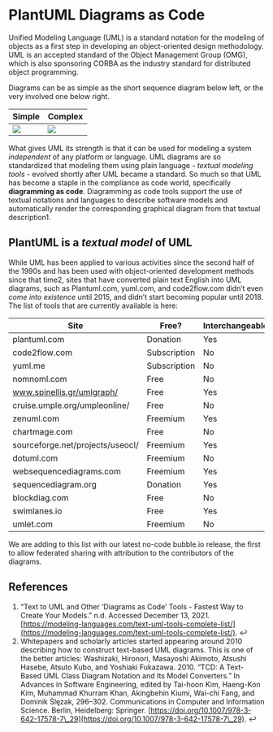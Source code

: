 # PlantUML Diagrams as Code



Unified Modeling Language (UML) is a standard notation for the modeling of objects as a first step in developing an object-oriented design methodology. UML is an accepted standard of the Object Management Group (OMG), which is also sponsoring CORBA as the industry standard for distributed object programming.

Diagrams can be as simple as the short sequence diagram below left, or the very involved one below right.

| Simple                                                                                  | Complex                                                                           |
| --------------------------------------------------------------------------------------- | --------------------------------------------------------------------------------- |
| ![](https://www.complianceascode.net/wp-content/uploads/2021/10/this-that-sequence.png) | ![](https://www.complianceascode.net/wp-content/uploads/2021/12/longsequence.png) |

What gives UML its strength is that it can be used for modeling a system _independent_ of any platform or language. UML diagrams are so standardized that modeling them using plain language - _textual modeling tools_ - evolved shortly after UML became a standard. So much so that UML has become a staple in the compliance as code world, specifically **diagramming as code**. Diagramming as code tools support the use of textual notations and languages to describe software models and automatically render the corresponding graphical diagram from that textual description1.

## PlantUML is a _textual model_ of UML

While UML has been applied to various activities since the second half of the 1990s and has been used with object-oriented development methods since that time2, sites that have converted plain text English into UML diagrams, such as Plantuml.com, yuml.com, and code2flow.com didn’t even _come into existence_ until 2015, and didn’t start becoming popular until 2018. The list of tools that are currently available is here:

| Site                             | Free?        | Interchangeable |
| -------------------------------- | ------------ | --------------- |
| plantuml.com                     | Donation     | Yes             |
| code2flow.com                    | Subscription | No              |
| yuml.me                          | Subscription | No              |
| nomnoml.com                      | Free         | No              |
| www.spinellis.gr/umlgraph/       | Free         | Yes             |
| cruise.umple.org/umpleonline/    | Free         | No              |
| zenuml.com                       | Freemium     | Yes             |
| chartmage.com                    | Free         | No              |
| sourceforge.net/projects/useocl/ | Freemium     | Yes             |
| dotuml.com                       | Freemium     | No              |
| websequencediagrams.com          | Freemium     | Yes             |
| sequencediagram.org              | Donation     | Yes             |
| blockdiag.com                    | Free         | No              |
| swimlanes.io                     | Free         | Yes             |
| umlet.com                        | Freemium     | No              |

We are adding to this list with our latest no-code bubble.io release, the first to allow federated sharing with attribution to the contributors of the diagrams.

## References

1. “Text to UML and Other ‘Diagrams as Code’ Tools - Fastest Way to Create Your Models.” n.d. Accessed December 13, 2021. [https://modeling-languages.com/text-uml-tools-complete-list/](https://modeling-languages.com/text-uml-tools-complete-list/). ↩︎
2. Whitepapers and scholarly articles started appearing around 2010 describing how to construct text-based UML diagrams. This is one of the better articles: Washizaki, Hironori, Masayoshi Akimoto, Atsushi Hasebe, Atsuto Kubo, and Yoshiaki Fukazawa. 2010. “TCD: A Text-Based UML Class Diagram Notation and Its Model Converters.” In Advances in Software Engineering, edited by Tai-hoon Kim, Haeng-Kon Kim, Muhammad Khurram Khan, Akingbehin Kiumi, Wai-chi Fang, and Dominik Ślęzak, 296–302. Communications in Computer and Information Science. Berlin, Heidelberg: Springer. [https://doi.org/10.1007/978-3-642-17578-7\_29](https://doi.org/10.1007/978-3-642-17578-7\_29). ↩︎
